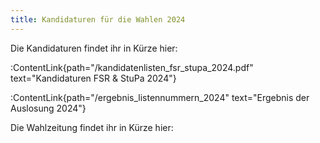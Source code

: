 ```yaml
---
title: Kandidaturen für die Wahlen 2024
---
```

 Die Kandidaturen findet ihr in Kürze hier:

:ContentLink{path="/kandidatenlisten_fsr_stupa_2024.pdf" text="Kandidaturen FSR & StuPa 2024"}

:ContentLink{path="/ergebnis_listennummern_2024" text="Ergebnis der Auslosung 2024"}

Die Wahlzeitung findet ihr in Kürze hier:

